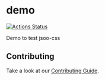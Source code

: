 # demo

[![Actions Status](https://github.com/davesnx/jsoo-css-demo/workflows/CI/badge.svg)](https://github.com/davesnx/jsoo-css-demo/actions)

Demo to test jsoo-css

## Contributing

Take a look at our [Contributing Guide](CONTRIBUTING.md).
